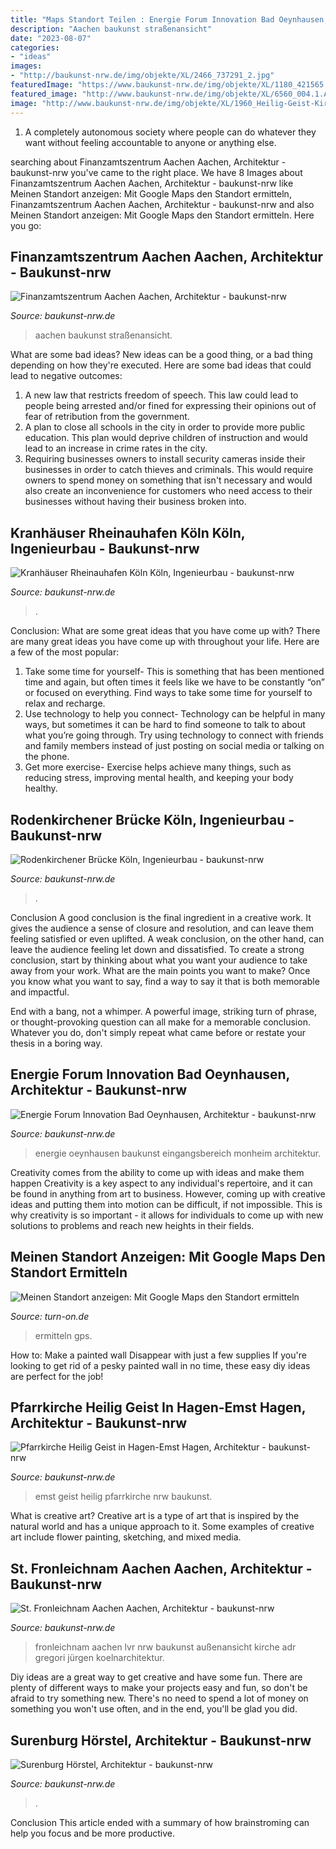 ```yaml
---
title: "Maps Standort Teilen : Energie Forum Innovation Bad Oeynhausen, Architektur"
description: "Aachen baukunst straßenansicht"
date: "2023-08-07"
categories:
- "ideas"
images:
- "http://baukunst-nrw.de/img/objekte/XL/2466_737291_2.jpg"
featuredImage: "https://www.baukunst-nrw.de/img/objekte/XL/1180_421565.jpg"
featured_image: "http://www.baukunst-nrw.de/img/objekte/XL/6560_004.1.Aussenansicht_GR_LVR_ADR_0000383870-1.jpg"
image: "http://www.baukunst-nrw.de/img/objekte/XL/1960_Heilig-Geist-Kirche_Emst.JPG"
---
```



1. A completely autonomous society where people can do whatever they want without feeling accountable to anyone or anything else. 

	

		
searching about Finanzamtszentrum Aachen Aachen, Architektur - baukunst-nrw you've came to the right place. We have 8 Images about Finanzamtszentrum Aachen Aachen, Architektur - baukunst-nrw like Meinen Standort anzeigen: Mit Google Maps den Standort ermitteln, Finanzamtszentrum Aachen Aachen, Architektur - baukunst-nrw and also Meinen Standort anzeigen: Mit Google Maps den Standort ermitteln. Here you go:
		
    
## Finanzamtszentrum Aachen Aachen, Architektur - Baukunst-nrw

<img loading=lazy src="https://www.baukunst-nrw.de/img/objekte/XL/1372_19445_Finanzamtszentrum_Aachen-klein-2.jpg" onerror="this.onerror=null;this.src='https://tse1.mm.bing.net/th?id=OIP.iaStyp5QyuBnakmD1f5PLwHaE7&amp;pid=15.1';" alt="Finanzamtszentrum Aachen Aachen, Architektur - baukunst-nrw">

_Source: baukunst-nrw.de_

>aachen baukunst straßenansicht. 

	

What are some bad ideas?
New ideas can be a good thing, or a bad thing depending on how they're executed. Here are some bad ideas that could lead to negative outcomes: 
1. A new law that restricts freedom of speech. This law could lead to people being arrested and/or fined for expressing their opinions out of fear of retribution from the government. 
2. A plan to close all schools in the city in order to provide more public education. This plan would deprive children of instruction and would lead to an increase in crime rates in the city. 
3. Requiring businesses owners to install security cameras inside their businesses in order to catch thieves and criminals. This would require owners to spend money on something that isn't necessary and would also create an inconvenience for customers who need access to their businesses without having their business broken into. 

    
## Kranhäuser Rheinauhafen Köln Köln, Ingenieurbau - Baukunst-nrw

<img loading=lazy src="http://baukunst-nrw.de/img/objekte/XL/2466_737291_2.jpg" onerror="this.onerror=null;this.src='https://tse1.mm.bing.net/th?id=OIP.6yYDvRxjTSnoxwB5StoS4wHaLP&amp;pid=15.1';" alt="Kranhäuser Rheinauhafen Köln Köln, Ingenieurbau - baukunst-nrw">

_Source: baukunst-nrw.de_

>. 

	

Conclusion: What are some great ideas that you have come up with?
There are many great ideas you have come up with throughout your life. Here are a few of the most popular: 
1. Take some time for yourself- This is something that has been mentioned time and again, but often times it feels like we have to be constantly “on” or focused on everything. Find ways to take some time for yourself to relax and recharge. 
2. Use technology to help you connect- Technology can be helpful in many ways, but sometimes it can be hard to find someone to talk to about what you’re going through. Try using technology to connect with friends and family members instead of just posting on social media or talking on the phone. 
3. Get more exercise- Exercise helps achieve many things, such as reducing stress, improving mental health, and keeping your body healthy.

    
## Rodenkirchener Brücke Köln, Ingenieurbau - Baukunst-nrw

<img loading=lazy src="https://www.baukunst-nrw.de/img/objekte/XL/242_1.jpg" onerror="this.onerror=null;this.src='https://tse2.mm.bing.net/th?id=OIP.zN6LywMbyCaVddcamNFHtQHaJy&amp;pid=15.1';" alt="Rodenkirchener Brücke Köln, Ingenieurbau - baukunst-nrw">

_Source: baukunst-nrw.de_

>. 

	

Conclusion
A good conclusion is the final ingredient in a creative work. It gives the audience a sense of closure and resolution, and can leave them feeling satisfied or even uplifted. A weak conclusion, on the other hand, can leave the audience feeling let down and dissatisfied.
To create a strong conclusion, start by thinking about what you want your audience to take away from your work. What are the main points you want to make? Once you know what you want to say, find a way to say it that is both memorable and impactful.

End with a bang, not a whimper. A powerful image, striking turn of phrase, or thought-provoking question can all make for a memorable conclusion. Whatever you do, don't simply repeat what came before or restate your thesis in a boring way.

    
## Energie Forum Innovation Bad Oeynhausen, Architektur - Baukunst-nrw

<img loading=lazy src="https://www.baukunst-nrw.de/img/objekte/XL/1180_421565.jpg" onerror="this.onerror=null;this.src='https://tse4.mm.bing.net/th?id=OIP._ZqNau4y-zk9vWgvODEsVgHaK-&amp;pid=15.1';" alt="Energie Forum Innovation Bad Oeynhausen, Architektur - baukunst-nrw">

_Source: baukunst-nrw.de_

>energie oeynhausen baukunst eingangsbereich monheim architektur. 

	

Creativity comes from the ability to come up with ideas and make them happen
Creativity is a key aspect to any individual's repertoire, and it can be found in anything from art to business. However, coming up with creative ideas and putting them into motion can be difficult, if not impossible. This is why creativity is so important - it allows for individuals to come up with new solutions to problems and reach new heights in their fields.

    
## Meinen Standort Anzeigen: Mit Google Maps Den Standort Ermitteln

<img loading=lazy src="https://www.turn-on.de/media/cache/article_images/media/cms/2017/11/Maps-Standort-Navigation.jpg?477744" onerror="this.onerror=null;this.src='https://tse4.mm.bing.net/th?id=OIP.hU6b4dgoIqdxEdrTELLYuQHaEK&amp;pid=15.1';" alt="Meinen Standort anzeigen: Mit Google Maps den Standort ermitteln">

_Source: turn-on.de_

>ermitteln gps. 

	

How to: Make a painted wall Disappear with just a few supplies
If you're looking to get rid of a pesky painted wall in no time, these easy diy ideas are perfect for the job!

    
## Pfarrkirche Heilig Geist In Hagen-Emst Hagen, Architektur - Baukunst-nrw

<img loading=lazy src="http://www.baukunst-nrw.de/img/objekte/XL/1960_Heilig-Geist-Kirche_Emst.JPG" onerror="this.onerror=null;this.src='https://tse3.mm.bing.net/th?id=OIP.h09uN8iuKLdGyz2RN4KJ6wHaJf&amp;pid=15.1';" alt="Pfarrkirche Heilig Geist in Hagen-Emst Hagen, Architektur - baukunst-nrw">

_Source: baukunst-nrw.de_

>emst geist heilig pfarrkirche nrw baukunst. 

	

What is creative art?
Creative art is a type of art that is inspired by the natural world and has a unique approach to it. Some examples of creative art include flower painting, sketching, and mixed media.

    
## St. Fronleichnam Aachen Aachen, Architektur - Baukunst-nrw

<img loading=lazy src="http://www.baukunst-nrw.de/img/objekte/XL/6560_004.1.Aussenansicht_GR_LVR_ADR_0000383870-1.jpg" onerror="this.onerror=null;this.src='https://tse3.mm.bing.net/th?id=OIP.jWErjvZ87mgOJCcbKqmVxAHaF1&amp;pid=15.1';" alt="St. Fronleichnam Aachen Aachen, Architektur - baukunst-nrw">

_Source: baukunst-nrw.de_

>fronleichnam aachen lvr nrw baukunst außenansicht kirche adr gregori jürgen koelnarchitektur. 

	

Diy ideas are a great way to get creative and have some fun. There are plenty of different ways to make your projects easy and fun, so don't be afraid to try something new. There's no need to spend a lot of money on something you won't use often, and in the end, you'll be glad you did.

    
## Surenburg Hörstel, Architektur - Baukunst-nrw

<img loading=lazy src="https://www.baukunst-nrw.de/img/objekte/XL/908_322778_1.jpg" onerror="this.onerror=null;this.src='https://tse2.mm.bing.net/th?id=OIP.4IBX3ONBmEo3PERQi3XX7gHaKA&amp;pid=15.1';" alt="Surenburg Hörstel, Architektur - baukunst-nrw">

_Source: baukunst-nrw.de_

>. 

	

Conclusion
This article ended with a summary of how brainstroming can help you focus and be more productive.

